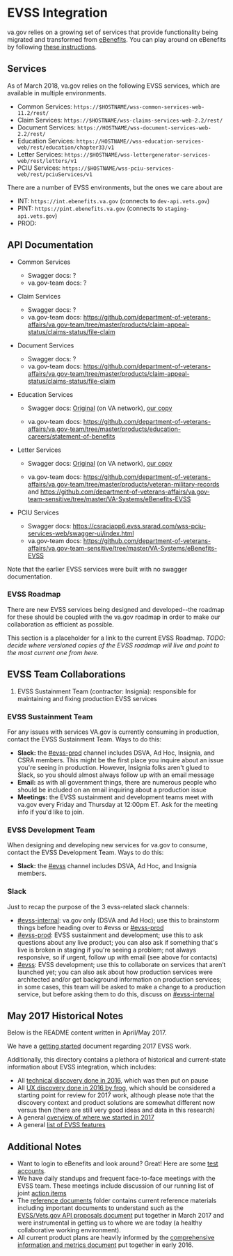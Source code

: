# EVSS Integration

va.gov relies on a growing set of services that provide functionality being migrated and transformed from [eBenefits](https://www.ebenefits.va.gov). You can play around on eBenefits by following [these instructions](https://github.com/department-of-veterans-affairs/va.gov-team-sensitive/blob/master/Administrative/accessing-ebenefits.md).

## Services

As of March 2018, va.gov relies on the following EVSS services, which are available in multiple environments.

  * Common Services: `https://$HOSTNAME/wss-common-services-web-11.2/rest/`
  * Claim Services: `https://$HOSTNAME/wss-claims-services-web-2.2/rest/`
  * Document Services: `https://HOSTNAME/wss-document-services-web-2.2/rest/`
  * Education Services: `https://HOSTNAME//wss-education-services-web/rest/education/chapter33/v1`
  * Letter Services: `https://$HOSTNAME/wss-lettergenerator-services-web/rest/letters/v1`
  * PCIU Services: `https://$HOSTNAME/wss-pciu-services-web/rest/pciuServices/v1`

There are a number of EVSS environments, but the ones we care about are
  * INT: `https://int.ebenefits.va.gov` (connects to `dev-api.vets.gov`)
  * PINT: `https://pint.ebenefits.va.gov` (connects to `staging-api.vets.gov`)
  * PROD:

## API Documentation

  * Common Services
    * Swagger docs: ?
    * va.gov-team docs: ?
  * Claim Services
    * Swagger docs: ?
    * va.gov-team docs: https://github.com/department-of-veterans-affairs/va.gov-team/tree/master/products/claim-appeal-status/claims-status/file-claim
  * Document Services
    * Swagger docs: ?
    * va.gov-team docs: https://github.com/department-of-veterans-affairs/va.gov-team/tree/master/products/claim-appeal-status/claims-status/file-claim
  * Education Services
    * Swagger docs: [Original](https://int.ebenefits.va.gov/wss-education-services-web/swagger-ui/index.html?url=https://int.ebenefits.va.gov/wss-education-services-web/rest/swagger.yaml#/educationchapter33) (on VA network), 
[our copy](https://department-of-veterans-affairs.github.io/va-digital-services-platform-docs/api-reference/index.html?url=https://raw.githubusercontent.com/department-of-veterans-affairs/va.gov-team/master/products/education-careers/statement-of-benefits/engineering/swagger-education-services-schema.yaml)
    
    * va.gov-team docs: https://github.com/department-of-veterans-affairs/va.gov-team/tree/master/products/education-careers/statement-of-benefits
  * Letter Services

    * Swagger docs: [Original](https://int.ebenefits.va.gov/wss-lettergenerator-services-web/swagger-ui/index.html?url=https://int.ebenefits.va.gov/wss-lettergenerator-services-web/rest/swagger.yaml#/letters) (on VA network), [our copy](https://department-of-veterans-affairs.github.io/va-digital-services-platform-docs/api-reference/index.html?url=https://raw.githubusercontent.com/department-of-veterans-affairs/va.gov-team/master/products/veteran-military-records/swagger-va-letters.yaml)
    
    * va.gov-team docs: https://github.com/department-of-veterans-affairs/va.gov-team/tree/master/products/veteran-military-records and https://github.com/department-of-veterans-affairs/va.gov-team-sensitive/tree/master/VA-Systems/eBenefits-EVSS
  * PCIU Services
    * Swagger docs: https://csraciapp6.evss.srarad.com/wss-pciu-services-web/swagger-ui/index.html
    * va.gov-team docs: https://github.com/department-of-veterans-affairs/va.gov-team-sensitive/tree/master/VA-Systems/eBenefits-EVSS
    
Note that the earlier EVSS services were built with no swagger documentation.

### EVSS Roadmap

There are  new EVSS services being designed and developed--the roadmap for these should be coupled with the va.gov roadmap in order to make our collaboration as efficient as possible.

This section is a placeholder for a link to the current EVSS Roadmap.  _TODO: decide where versioned copies of the EVSS roadmap will live and point to the most current one from here._

## EVSS Team Collaborations

  1. EVSS Sustainment Team (contractor: Insignia): responsible for maintaining and fixing production EVSS services

### EVSS Sustainment Team

For any issues with services VA.gov is currently consuming in production, contact the EVSS Sustainment Team. Ways to do this:
  * **Slack:** the [#evss-prod](https://dsva.slack.com/channels/evss-prod) channel includes DSVA, Ad Hoc, Insignia, and CSRA members. This might be the first place you inquire about an issue you're seeing in production. However, Insignia folks aren't glued to Slack, so you should almost always follow up with an email message
  * **Email:** as with all government things, there are numerous people who should be included on an email inquiring about a production issue
  * **Meetings:** the EVSS sustainment and development teams meet with va.gov every Friday and Thursday at 12:00pm ET. Ask for the meeting info if you'd like to join.

### EVSS Development Team

When designing and developing new services for va.gov to consume, contact the EVSS Development Team. Ways to do this:
  * **Slack:** the [#evss](https://dsva.slack.com/channels/evss) channel includes DSVA, Ad Hoc, and Insignia members. 
 

### Slack

Just to recap the purpose of the 3 evss-related slack channels:

  * [#evss-internal](https://dsva.slack.com/channels/evss-internal): va.gov only (DSVA and Ad Hoc); use this to brainstorm things before heading over to #evss or [#evss-prod](https://dsva.slack.com/channels/evss-prod)
  * [#evss-prod](https://dsva.slack.com/channels/evss-prod): EVSS sustainment and development; use this to ask questions about any live product; you can also ask if something that's live is broken in staging if you're seeing a problem; not always responsive, so if urgent, follow up with email (see above for contacts)
  * [#evss](https://dsva.slack.com/channels/evss): EVSS development;  use this to collaborate on services that aren’t launched yet; you can also ask about how production services were architected and/or get background information on production services; in some cases, this team will be asked to make a change to a production service, but before asking them to do this, discuss on [#evss-internal](https://dsva.slack.com/channels/evss-internal)

## May 2017 Historical Notes

Below is the README content written in April/May 2017. 

We have a [getting started](https://github.com/department-of-veterans-affairs/va.gov-team/blob/master/products/evss-integration/getting-up-to-speed.md) document regarding 2017 EVSS work.

Additionally, this directory contains a plethora of historical and current-state information about EVSS integration, which includes:
* All [technical discovery done in 2016](https://github.com/department-of-veterans-affairs/va.gov-team/tree/master/products/evss-integration/discovery), which was then put on pause 
* All [UX discovery done in 2016 by frog](https://github.com/department-of-veterans-affairs/va.gov-team/tree/master/products/evss-integration/discovery), which should be considered a starting point for review for 2017 work, although please note that the discovery context and product solutions are somewhat different now versus then (there are still very good ideas and data in this research)
* A general [overview of where we started in 2017](https://github.com/department-of-veterans-affairs/va.gov-team/blob/master/products/evss-integration/vets.gov-ebenefits-intro-2017.pptx)
* A general [list of EVSS features](https://github.com/department-of-veterans-affairs/va.gov-team/blob/master/products/evss-integration/evss-features-overview.pptx)

## Additional Notes
* Want to login to eBenefits and look around?  Great!  Here are some [test accounts](https://github.com/department-of-veterans-affairs/va.gov-team-sensitive/blob/master/Administrative/accessing-ebenefits.md).
* We have daily standups and frequent face-to-face meetings with the EVSS team. These meetings include discussion of our running list of joint [action items](https://github.com/department-of-veterans-affairs/va.gov-team/blob/master/products/evss-integration/reference-documents/evss-vets.gov-collaboration-kickoff-action-item-tracker-20170503.xlsx)
* The [reference documents](https://github.com/department-of-veterans-affairs/va.gov-team/tree/master/products/evss-integration/reference-documents) folder contains current reference materials including important documents to understand such as the [EVSS/Vets.gov API proposals document](https://github.com/department-of-veterans-affairs/va.gov-team/blob/master/products/evss-integration/reference-documents/evss-dsva-api-proposal-mar2017.pptx) put together in March 2017 and were instrumental in getting us to where we are today (a healthy collaborative working environment).
* All current product plans are heavily informed by the [comprehensive information and metrics document](https://github.com/department-of-veterans-affairs/va.gov-team/blob/master/products/evss-integration/reference-documents/evss-comprehensive-info-and-metrics-apr2016.xlsx) put together in early 2016.
